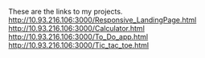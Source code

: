 These are the links to my projects.
http://10.93.216.106:3000/Responsive_LandingPage.html
http://10.93.216.106:3000/Calculator.html
http://10.93.216.106:3000/To_Do_app.html
http://10.93.216.106:3000/Tic_tac_toe.html
